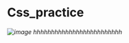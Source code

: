 # Css_practice
###### ![image](https://github.com/user-attachments/assets/846b2cf8-bba1-47d6-b679-d74dc75951ce) hhhhhhhhhhhhhhhhhhhhhhhhh
 
